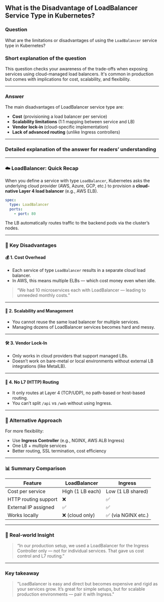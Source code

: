 ## What is the Disadvantage of LoadBalancer Service Type in Kubernetes?

### Question  
What are the limitations or disadvantages of using the `LoadBalancer` service type in Kubernetes?

### Short explanation of the question  
This question checks your awareness of the trade-offs when exposing services using cloud-managed load balancers. It's common in production but comes with implications for cost, scalability, and flexibility.

---

### Answer  
The main disadvantages of LoadBalancer service type are:  
- **Cost** (provisioning a load balancer per service)  
- **Scalability limitations** (1:1 mapping between service and LB)  
- **Vendor lock-in** (cloud-specific implementation)  
- **Lack of advanced routing** (unlike Ingress controllers)

---

### Detailed explanation of the answer for readers’ understanding

---

### ☁️ LoadBalancer: Quick Recap

When you define a service with type `LoadBalancer`, Kubernetes asks the underlying cloud provider (AWS, Azure, GCP, etc.) to provision a **cloud-native Layer 4 load balancer** (e.g., AWS ELB).

```yaml
spec:
  type: LoadBalancer
  ports:
    - port: 80
```

The LB automatically routes traffic to the backend pods via the cluster’s nodes.

---

### 🚨 Key Disadvantages

#### 💰 1. Cost Overhead
- Each service of type `LoadBalancer` results in a separate cloud load balancer.
- In AWS, this means multiple ELBs — which cost money even when idle.
  
> “We had 10 microservices each with LoadBalancer — leading to unneeded monthly costs.”

---

#### 🧱 2. Scalability and Management
- You cannot reuse the same load balancer for multiple services.
- Managing dozens of LoadBalancer services becomes hard and messy.

---

#### 🛠 3. Vendor Lock-In
- Only works in cloud providers that support managed LBs.
- Doesn’t work on bare-metal or local environments without external LB integrations (like MetalLB).

---

#### 🚦 4. No L7 (HTTP) Routing
- It only routes at Layer 4 (TCP/UDP), no path-based or host-based routing.
- You can’t split `/api` vs `/web` without using Ingress.

---

### 🔁 Alternative Approach

For more flexibility:
- Use **Ingress Controller** (e.g., NGINX, AWS ALB Ingress)
- One LB + multiple services
- Better routing, SSL termination, cost efficiency

---

### 📊 Summary Comparison

| Feature                | LoadBalancer      | Ingress           |
|------------------------|-------------------|-------------------|
| Cost per service       | High (1 LB each)  | Low (1 LB shared) |
| HTTP routing support   | ❌                | ✅                |
| External IP assigned   | ✅                | ✅                |
| Works locally          | ❌ (cloud only)   | ✅ (via NGINX etc.) |

---

### 🧠 Real-world Insight

> “In our production setup, we used a LoadBalancer for the Ingress Controller only — not for individual services. That gave us cost control and L7 routing.”

---

### Key takeaway

> "LoadBalancer is easy and direct but becomes expensive and rigid as your services grow. It’s great for simple setups, but for scalable production environments — pair it with Ingress."
